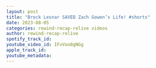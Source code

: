 ```yaml
---
layout: post
title: "Brock Lesnar SAVED Zach Gowen’s Life! #shorts"
date: 2023-08-05
categories: rewind-recap-relive videos
author: rewind-recap-relive
spotify_track_id: 
youtube_video_id: IFvVoo8gNGg
apple_track_id: 
youtube_metadata: 
---
```

